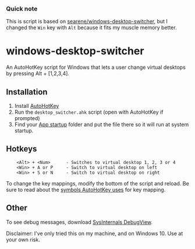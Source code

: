 ### Quick note
This is script is based on [searene/windows-desktop-switcher](https://github.com/searene/windows-desktop-switcher), but I changed the `Win` key with `Alt` because it fits my muscle memory better.

# windows-desktop-switcher
An AutoHotKey script for Windows that lets a user change virtual desktops by pressing Alt + [1,2,3,4].

## Installation

1. Install [AutoHotKey](https://www.autohotkey.com/) 
2. Run the `desktop_switcher.ahk` script (open with AutoHotKey if prompted)
3. Find your [App startup](https://support.microsoft.com/en-us/windows/add-an-app-to-run-automatically-at-startup-in-windows-10-150da165-dcd9-7230-517b-cf3c295d89dd) folder and put the file there so it will run at system startup.

## Hotkeys
        <Alt> + <Num>      - Switches to virtual desktop 1, 2, 3 or 4
        <Win> + A or P     - Switch to virtual desktop on left
        <Win> + S or N     - Switch to virtual desktop on right

To change the key mappings, modify the bottom of the script and reload. Be sure to read about the [symbols AutoHotKey uses](https://autohotkey.com/docs/Hotkeys.htm) for key mapping.

## Other
To see debug messages, download [SysInternals DebugView](https://technet.microsoft.com/en-us/sysinternals/debugview).

Disclaimer: I've only tried this on my machine, and on Windows 10. Use at your own risk.
